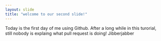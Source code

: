 ```yaml
---
layout: slide
title: "welcome to our second slide!"
---
```

Today is the first day of me using Github.
After a long while in this turorial, still nobody is explaing what pull request is doing! Jibberjabber
